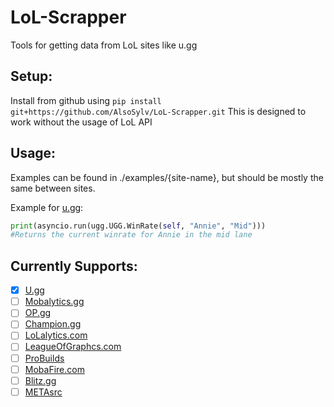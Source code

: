 # LoL-Scrapper
Tools for getting data from LoL sites like u.gg

## Setup:
Install from github using `pip install git+https://github.com/AlsoSylv/LoL-Scrapper.git`
This is designed to work without the usage of LoL API

## Usage:
Examples can be found in ./examples/{site-name}, but should be mostly the same between sites.

Example for [u.gg](https://u.gg/):
```python
print(asyncio.run(ugg.UGG.WinRate(self, "Annie", "Mid")))
#Returns the current winrate for Annie in the mid lane
```
## Currently Supports:
- [X] [U.gg](https://u.gg/)
- [ ] [Mobalytics.gg](https://mobalytics.gg/)
- [ ] [OP.gg](https://na.op.gg/)
- [ ] [Champion.gg](https://champion.gg/)
- [ ] [LoLalytics.com](https://lolalytics.com/)
- [ ] [LeagueOfGraphcs.com](https://www.leagueofgraphs.com/)
- [ ] [ProBuilds](https://www.probuilds.net/)
- [ ] [MobaFire.com](https://www.mobafire.com/)
- [ ] [Blitz.gg](https://blitz.gg/)
- [ ] [METAsrc](https://www.metasrc.com/5v5)
